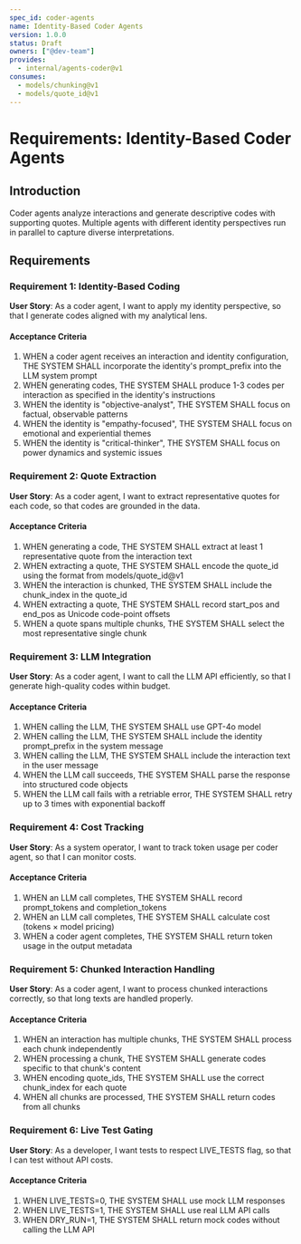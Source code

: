 ```yaml
---
spec_id: coder-agents
name: Identity-Based Coder Agents
version: 1.0.0
status: Draft
owners: ["@dev-team"]
provides:
  - internal/agents-coder@v1
consumes:
  - models/chunking@v1
  - models/quote_id@v1
---
```


# Requirements: Identity-Based Coder Agents

## Introduction

Coder agents analyze interactions and generate descriptive codes with supporting quotes. Multiple agents with different identity perspectives run in parallel to capture diverse interpretations.

## Requirements

### Requirement 1: Identity-Based Coding

**User Story**: As a coder agent, I want to apply my identity perspective, so that I generate codes aligned with my analytical lens.

#### Acceptance Criteria

1. WHEN a coder agent receives an interaction and identity configuration, THE SYSTEM SHALL incorporate the identity's prompt_prefix into the LLM system prompt
2. WHEN generating codes, THE SYSTEM SHALL produce 1-3 codes per interaction as specified in the identity's instructions
3. WHEN the identity is "objective-analyst", THE SYSTEM SHALL focus on factual, observable patterns
4. WHEN the identity is "empathy-focused", THE SYSTEM SHALL focus on emotional and experiential themes
5. WHEN the identity is "critical-thinker", THE SYSTEM SHALL focus on power dynamics and systemic issues

### Requirement 2: Quote Extraction

**User Story**: As a coder agent, I want to extract representative quotes for each code, so that codes are grounded in the data.

#### Acceptance Criteria

1. WHEN generating a code, THE SYSTEM SHALL extract at least 1 representative quote from the interaction text
2. WHEN extracting a quote, THE SYSTEM SHALL encode the quote_id using the format from models/quote_id@v1
3. WHEN the interaction is chunked, THE SYSTEM SHALL include the chunk_index in the quote_id
4. WHEN extracting a quote, THE SYSTEM SHALL record start_pos and end_pos as Unicode code-point offsets
5. WHEN a quote spans multiple chunks, THE SYSTEM SHALL select the most representative single chunk

### Requirement 3: LLM Integration

**User Story**: As a coder agent, I want to call the LLM API efficiently, so that I generate high-quality codes within budget.

#### Acceptance Criteria

1. WHEN calling the LLM, THE SYSTEM SHALL use GPT-4o model
2. WHEN calling the LLM, THE SYSTEM SHALL include the identity prompt_prefix in the system message
3. WHEN calling the LLM, THE SYSTEM SHALL include the interaction text in the user message
4. WHEN the LLM call succeeds, THE SYSTEM SHALL parse the response into structured code objects
5. WHEN the LLM call fails with a retriable error, THE SYSTEM SHALL retry up to 3 times with exponential backoff

### Requirement 4: Cost Tracking

**User Story**: As a system operator, I want to track token usage per coder agent, so that I can monitor costs.

#### Acceptance Criteria

1. WHEN an LLM call completes, THE SYSTEM SHALL record prompt_tokens and completion_tokens
2. WHEN an LLM call completes, THE SYSTEM SHALL calculate cost (tokens × model pricing)
3. WHEN a coder agent completes, THE SYSTEM SHALL return token usage in the output metadata

### Requirement 5: Chunked Interaction Handling

**User Story**: As a coder agent, I want to process chunked interactions correctly, so that long texts are handled properly.

#### Acceptance Criteria

1. WHEN an interaction has multiple chunks, THE SYSTEM SHALL process each chunk independently
2. WHEN processing a chunk, THE SYSTEM SHALL generate codes specific to that chunk's content
3. WHEN encoding quote_ids, THE SYSTEM SHALL use the correct chunk_index for each quote
4. WHEN all chunks are processed, THE SYSTEM SHALL return codes from all chunks

### Requirement 6: Live Test Gating

**User Story**: As a developer, I want tests to respect LIVE_TESTS flag, so that I can test without API costs.

#### Acceptance Criteria

1. WHEN LIVE_TESTS=0, THE SYSTEM SHALL use mock LLM responses
2. WHEN LIVE_TESTS=1, THE SYSTEM SHALL use real LLM API calls
3. WHEN DRY_RUN=1, THE SYSTEM SHALL return mock codes without calling the LLM API
